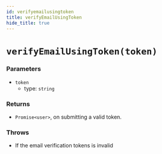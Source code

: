 ```yaml
---
id: verifyemailusingtoken
title: verifyEmailUsingToken
hide_title: true
---
```


# `verifyEmailUsingToken(token)`

### Parameters
- `token`
  - type: `string`

### Returns
- `Promise<user>`, on submitting a valid token.

### Throws 
- If the email verification tokens is invalid

